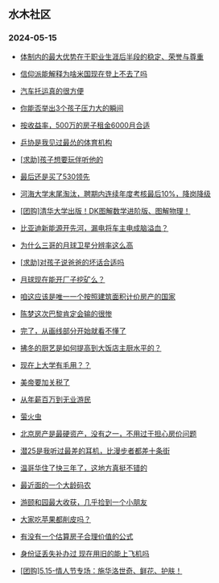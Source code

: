 ## 水木社区 
### 2024-05-15

+ [体制内的最大优势在于职业生涯后半段的稳定、荣誉与尊重](https://www.mysmth.net/nForum/article/WorkingLife/44490)

+ [信仰派能解释为啥米国现在登上不去了吗](https://www.mysmth.net/nForum/article/Aero/439074)

+ [汽车托运真的很方便](https://www.mysmth.net/nForum/article/AutoTravel/13653974)

+ [你能否举出3个孩子压力大的瞬间](https://www.mysmth.net/nForum/article/ChildEducation/2381392)

+ [按收益率，500万的房子租金6000月合适](https://www.mysmth.net/nForum/article/OurEstate/2974191)

+ [乒协是我见过最怂的体育机构](https://www.mysmth.net/nForum/article/Pingpang/3847)

+ [[求助]孩子想要玩伴听他的](https://www.mysmth.net/nForum/article/FamilyLife/1766695767)

+ [最后还是买了530领先](https://www.mysmth.net/nForum/article/AutoWorld/1944830757)

+ [河海大学末尾淘汰，聘期内连续年度考核最后10%，降岗降级](https://www.mysmth.net/nForum/article/QingJiao/865231)

+ [[团购]清华大学出版！DK图解数学进阶版、图解物理！](https://www.mysmth.net/nForum/article/ADAgent_TG/1321292)

+ [比亚迪新能源开先河，漏电将车主电成脑溢血？](https://www.mysmth.net/nForum/article/AutoWorld/1944831223)

+ [为什么三哥的月球卫星分辨率这么高](https://www.mysmth.net/nForum/article/Aero/440224)

+ [[求助]对孩子说爸爸的坏话合适吗](https://www.mysmth.net/nForum/article/FamilyLife/1766697641)

+ [月球现在能开厂子挖矿么？](https://www.mysmth.net/nForum/article/WorkingLife/45510)

+ [咱这应该是唯一一个按照建筑面积计价房产的国家](https://www.mysmth.net/nForum/article/OurEstate/2975111)

+ [陈梦这次巴黎肯定会输的很惨](https://www.mysmth.net/nForum/article/Pingpang/4074)

+ [完了，从画线部分开始就看不懂了](https://www.mysmth.net/nForum/article/Mathematics/92703)

+ [拂冬的厨艺是如何提高到大饭店主厨水平的？](https://www.mysmth.net/nForum/article/TV/1681867)

+ [现在上大学有毛用？？](https://www.mysmth.net/nForum/article/GaoKao/555398)

+ [美帝要加关税了](https://www.mysmth.net/nForum/article/Stock/10846868)

+ [从年薪百万到无业游民](https://www.mysmth.net/nForum/article/WorkingLife/44509)

+ [萤火虫](https://www.mysmth.net/nForum/article/DSLR/808765139)

+ [北京房产是最硬资产，没有之一，不用过于担心房价问题](https://www.mysmth.net/nForum/article/OurEstate/2974860)

+ [潜25是我听过最差的耳机，比漫步者都差十条街](https://www.mysmth.net/nForum/article/HIFI/188437)

+ [温哥华住了快三年了，这地方真挺不错的](https://www.mysmth.net/nForum/article/Canada/97065)

+ [最近面的一个大龄码农](https://www.mysmth.net/nForum/article/WorkingLife/45190)

+ [游颐和园最大收获，几乎捡到一个小朋友](https://www.mysmth.net/nForum/article/ChildEducation/2381236)

+ [大家吃苹果都削皮吗？](https://www.mysmth.net/nForum/article/Food/1709943)

+ [有没有一个估算房子合理价值的公式](https://www.mysmth.net/nForum/article/OurEstate/2975071)

+ [身份证丢失补办过 现在用旧的能上飞机吗](https://www.mysmth.net/nForum/article/Travel/993496)

+ [[团购]5.15-情人节专场：施华洛世奇、鲜花、护肤！](https://www.mysmth.net/nForum/article/ADAgent_TG/1321340)

